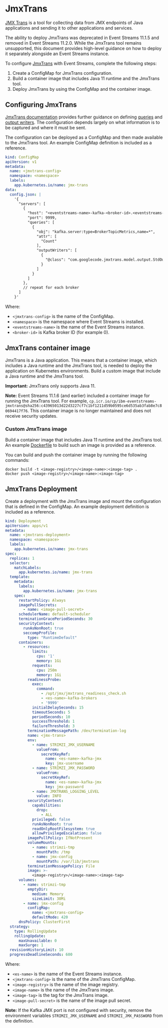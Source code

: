 # JmxTrans

[JMX Trans](https://github.com/jmxtrans/jmxtrans) is a tool for collecting data from JMX endpoints of Java applications and sending it to other applications and services. 

The ability to deploy JmxTrans was deprecated in Event Streams 11.1.5 and removed in Event Streams 11.2.0. While the JmxTrans tool remains unsupported, this document provides high-level guidance on how to deploy it separately alongside an Event Streams instance.

To configure [JmxTrans](https://github.com/jmxtrans/jmxtrans/wiki) with Event Streams, complete the following steps:
1. Create a ConfigMap for JmxTrans configuration.
2. Build a container image that includes Java 11 runtime and the JmxTrans tool.
3. Deploy JmxTrans by using the ConfigMap and the container image.

## Configuring JmxTrans

[JmxTrans documentation](https://github.com/jmxtrans/jmxtrans/wiki) provides further guidance on defining [queries](https://github.com/jmxtrans/jmxtrans/wiki/Queries) and [output writers](https://github.com/jmxtrans/jmxtrans/wiki/OutputWriters). The configuration depends largely on what information is to be captured and where it must be sent. 

The configuration can be deployed as a ConfigMap and then made available to the JmxTrans tool. An example ConfigMap definition is included as a reference. 


```yaml
kind: ConfigMap
apiVersion: v1
metadata:
  name: <jmxtrans-config>
  namespace: <namespace>
  labels:
    app.kubernetes.io/name: jmx-trans
data:
  config.json: |
    '{
      "servers": [
        {
          "host": "<eventstreams-name>-kafka-<broker-id>.<eventstreams-name>-kafka-brokers",
          "port": 9999,
          "queries": [
            {
              "obj": "kafka.server:type=BrokerTopicMetrics,name=*",
              "attr": [
                "Count"
              ],
              "outputWriters": [
                {
                  "@class": "com.googlecode.jmxtrans.model.output.StdOutWriter"
                }
              ]
            }
          ]
        },
        // repeat for each broker
      ]
    }'
```

Where:
- `<jmxtrans-config>` is the name of the ConfigMap.
- `<namespace>` is the namespace where Event Streams is installed.
- `<eventstreams-name>` is the name of the Event Streams instance.
- `<broker-id>` is Kafka broker ID (for example 0).


## JmxTrans container image

JmxTrans is a Java application. This means that a container image, which includes a Java runtime and the JmxTrans tool, is needed to deploy the application on Kubernetes environments. Build a custom image that include a Java runtime and the JmxTrans tool.

**Important:** JmxTrans only supports Java 11.

**Note:** Event Streams 11.1.6 (and earlier) included a container image for running the JmxTrans tool. For example, `cp.icr.io/cp/ibm-eventstreams-jmxtrans@sha256:c43965013d22d3227cf7c1bf1211d59b0595ce6d535ab3fab8e7c80694417f76`. This container image is no longer maintained and does not receive security updates. 

### Custom JmxTrans image

Build a container image that includes Java 11 runtime and the JmxTrans tool. An example [Dockerfile](./Dockerfile) to build such an image is provided as a reference. 

You can build and push the container image by running the following commands:
```
docker build -t <image-registry>/<image-name>:<image-tag> .
docker push <image-registry>/<image-name>:<image-tag>
```

## JmxTrans Deployment

Create a deployment with the JmxTrans image and mount the configuration that is defined in the ConfigMap. An example deployment definition is included as a reference.

```yaml
kind: Deployment
apiVersion: apps/v1
metadata:
  name: <jmxtrans-deployment>
  namespace: <namespace>
  labels:
    app.kubernetes.io/name: jmx-trans
spec:
  replicas: 1
  selector:
    matchLabels:
      app.kubernetes.io/name: jmx-trans
  template:
    metadata:
      labels:
        app.kubernetes.io/name: jmx-trans
    spec:
      restartPolicy: Always
      imagePullSecrets:
        - name: <image-pull-secret>
      schedulerName: default-scheduler
      terminationGracePeriodSeconds: 30
      securityContext:
        runAsNonRoot: true
        seccompProfile:
          type: "RuntimeDefault"
      containers:
        - resources:
            limits:
              cpu: '1'
              memory: 1Gi
            requests:
              cpu: 250m
              memory: 1Gi
          readinessProbe:
            exec:
              command:
                - /opt/jmx/jmxtrans_readiness_check.sh
                - <es-name>-kafka-brokers
                - '9999'
            initialDelaySeconds: 15
            timeoutSeconds: 5
            periodSeconds: 10
            successThreshold: 1
            failureThreshold: 3
          terminationMessagePath: /dev/termination-log
          name: <jmx-trans>
          env:
            - name: STRIMZI_JMX_USERNAME
              valueFrom:
                secretKeyRef:
                  name: <es-name>-kafka-jmx
                  key: jmx-username
            - name: STRIMZI_JMX_PASSWORD
              valueFrom:
                secretKeyRef:
                  name: <es-name>-kafka-jmx
                  key: jmx-password
            - name: JMXTRANS_LOGGING_LEVEL
              value: INFO
          securityContext:
            capabilities:
              drop:
                - ALL
            privileged: false
            runAsNonRoot: true
            readOnlyRootFilesystem: true
            allowPrivilegeEscalation: false
          imagePullPolicy: IfNotPresent
          volumeMounts:
            - name: strimzi-tmp
              mountPath: /tmp
            - name: jmx-config
              mountPath: /var/lib/jmxtrans
          terminationMessagePolicy: File
          image: >-
            <image-registry>/<image-name>:<image-tag>
      volumes:
        - name: strimzi-tmp
          emptyDir:
            medium: Memory
            sizeLimit: 30Mi
        - name: jmx-config
          configMap:
            name: <jmxtrans-config>
            defaultMode: 420
      dnsPolicy: ClusterFirst
  strategy:
    type: RollingUpdate
    rollingUpdate:
      maxUnavailable: 0
      maxSurge: 1
  revisionHistoryLimit: 10
  progressDeadlineSeconds: 600
```

Where:
- `<es-name>` is the name of the Event Streams instance.
- `<jmxtrans-config>` is the name of the JmxTrans ConfigMap.
- `<image-registry>` is the name of the image registry.
- `<image-name>` is the name of the JmxTrans image.
- `<image-tag>` is the tag for the JmxTrans image.
- `<image-pull-secret>` is the name of the image pull secret.

**Note:** If the Kafka JMX port is not configured with security, remove the environment variables `STRIMZI_JMX_USERNAME` and `STRIMZI_JMX_PASSWORD` from the definition.